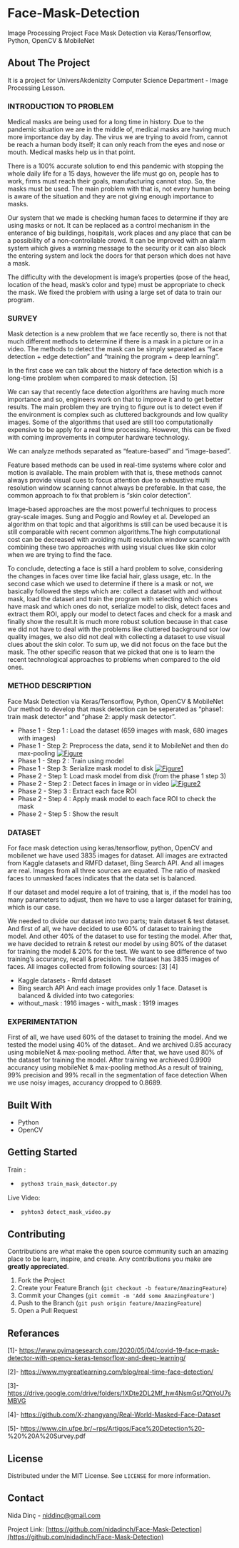 # Face-Mask-Detection
Image Processing Project Face Mask Detection via Keras/Tensorflow, Python, OpenCV &amp; MobileNet


## About The Project

It is a project for  UniversAkdenizity Computer Science Department - Image Processing Lesson.

### INTRODUCTION TO PROBLEM
Medical masks are being used for a long time in history. Due to the pandemic situation we are in the middle of, medical masks are having much more importance day by day. The virus we are trying to avoid from, cannot be reach a human body itself; it can only reach from the eyes and nose or mouth. Medical masks help us in that point.

There is a 100% accurate solution to end this pandemic with stopping the whole daily life for a 15 days, however the life must go on, people has to work, firms must reach their goals, manufacturing cannot stop. So, the masks must be used. The main problem with that is, not every human being is aware of the situation and they are not giving enough importance to masks.

Our system that we made is checking human faces to determine if they are using masks or not. It can be replaced as a control mechanism in the enterance of big buildings, hospitals, work places and any place that can be a possibility of a non-controllable crowd. It can be improved with an alarm system which gives a warning message to the security or it can also block the entering system and lock the doors for that person which does not have a mask.

The difficulty with the development is image’s properties (pose of the head, location of the head, mask’s color and type) must be appropriate to check the mask. We fixed the problem with using a large set of data to train our program.

### SURVEY
Mask detection is a new problem that we face recently so, there is not that much different methods to determine if there is a mask in a picture or in a video. The methods to detect the mask can be simply separated as “face detection + edge detection” and “training the program + deep learning”.

In the first case we can talk about the history of face detection which is a long-time problem when compared to mask detection. [5]

We can say that recently face detection algorithms are having much more importance and so, engineers work on that to improve it and to get better results. The main problem they are trying to figure out is to detect even if the environment is complex such as cluttered backgrounds and low quality images. Some of the algorithms that used are still too computationally expensive to be apply for a real time processing. However, this can be fixed with coming improvements in computer hardware technology.

We can analyze methods separated as “feature-based” and “image-based”.

Feature based methods can be used in real-time systems where color and motion is available. The main problem with that is, these methods cannot always provide visual cues to focus attention due to exhaustive multi resolution window scanning cannot always be preferable. In that case, the common approach to fix that problem is “skin color detection”.

Image-based approaches are the most powerful techniques to process gray-scale images. Sung and Poggio and Rowley et al. Developed an algorithm on that topic and that algorithms is still can be used because it is still comparable with recent common algorithms.The high computational cost can be decreased with avoiding multi resolution window scanning with combining these two approaches with using visual clues like skin color when we are trying to find the face.

To conclude, detecting a face is still a hard problem to solve, considering the changes in faces over time like facial hair, glass usage, etc.
In the second case which we used to determine if there is a mask or not, we basically followed the steps which are: collect a dataset with and without mask, load the dataset and train the program with selecting which ones have mask and which ones do not, serialize model to disk, detect faces and extract them ROI, apply our model to detect faces and check for a mask and finally show the result.It is much more robust solution because in that case we did not have to deal with the problems like cluttered background sor low quality images, we also did not deal with collecting a dataset to use visual clues about the skin color. To sum up, we did not focus on the face but the mask.
The other specific reason that we picked that one is to learn the recent technological approaches to problems when compared to the old ones.

### METHOD DESCRIPTION
Face Mask Detection via Keras/Tensorflow, Python, OpenCV & MobileNet
Our method to develop that mask detection can be seperated as “phase1: train mask detector” and “phase 2: apply mask detector”.

* Phase 1 - Step 1 : Load the dataset (659 images with mask, 680 images with images)
* Phase 1 - Step 2: Preprocess the data, send it to MobileNet and then do max-pooling
[![Figure](https://github.com/nidadinch/Face-Mask-Detection/blob/main/Images/Figure.png)](https://github.com/nidadinch/Face-Mask-Detection/blob/main/Images/Figure.png)
* Phase 1 - Step 2 : Train using model
* Phase 1 - Step 3: Serialize mask model to disk
[![Figure1](https://github.com/nidadinch/Face-Mask-Detection/blob/main/Images/Figure2.png)](https://github.com/nidadinch/Face-Mask-Detection/blob/main/Images/Figure2.png)
* Phase 2 - Step 1: Load mask model from disk (from the phase 1 step 3)
* Phase 2 - Step 2 : Detect faces in image or in video
[![Figure2](https://github.com/nidadinch/Face-Mask-Detection/blob/main/Images/Figure1.png)](https://github.com/nidadinch/Face-Mask-Detection/blob/main/Images/Figure1.png)
* Phase 2 - Step 3 : Extract each face ROI
* Phase 2 - Step 4 : Apply mask model to each face ROI to check the mask
* Phase 2 - Step 5 : Show the result



### DATASET
For face mask detection using keras/tensorflow, python, OpenCV and mobilenet we have used 3835 images for dataset. All images are extracted from Kaggle datasets and RMFD dataset, Bing Search API. And all images are real. Images from all three sources are equated. The ratio of masked faces to unmasked faces indicates that the data set is balanced.

If our dataset and model require a lot of training, that is, if the model has too many parameters to adjust, then we have to use a larger dataset for training, which is our case.

We needed to divide our dataset into two parts; train dataset & test dataset. And first of all, we have decided to use 60% of dataset to training the model. And other 40% of the dataset to use for testing the model. After that, we have decided to retrain & retest our model by using 80% of the dataset for training the model & 20% for the test. We want to see difference of two training’s accurancy, recall & precision.
The dataset has 3835 images of faces. All images collected from following sources: [3] [4]

- Kaggle datasets - Rmfd dataset
- Bing search API
And each image provides only 1 face. Dataset is balanced & divided into two categories:
- without_mask : 1916 images - with_mask : 1919 images

### EXPERIMENTATION
First of all, we have used 60% of the dataset to training the model. And we tested the model using 40% of the dataset.. And we archived 0.85 accuracy using mobileNet & max-pooling method. After that, we have used 80% of the dataset for training the model. After training we archieved 0.9909 accurancy using mobileNet & max-pooling method.As a result of training, 99% precision and 99% recall in the segmentation of face detection
When we use noisy images, accurancy dropped to 0.8689.
## Built With

* Python
* OpenCV

## Getting Started

Train :

* ```sh
   python3 train_mask_detector.py

   ```
Live Video:
* ```sh
   pyhton3 detect_mask_video.py

   ```


## Contributing

Contributions are what make the open source community such an amazing place to be learn, inspire, and create. Any contributions you make are **greatly appreciated**.

1. Fork the Project
2. Create your Feature Branch (`git checkout -b feature/AmazingFeature`)
3. Commit your Changes (`git commit -m 'Add some AmazingFeature'`)
4. Push to the Branch (`git push origin feature/AmazingFeature`)
5. Open a Pull Request

## Referances
[1]- https://www.pyimagesearch.com/2020/05/04/covid-19-face-mask-detector-with-opencv-keras-tensorflow-and-deep-learning/

[2]- https://www.mygreatlearning.com/blog/real-time-face-detection/

[3]- https://drive.google.com/drive/folders/1XDte2DL2Mf_hw4NsmGst7QtYoU7sMBVG

[4]- https://github.com/X-zhangyang/Real-World-Masked-Face-Dataset

[5]- https://www.cin.ufpe.br/~rps/Artigos/Face%20Detection%20- %20%20A%20Survey.pdf
## License

Distributed under the MIT License. See `LICENSE` for more information.


## Contact

Nida Dinç - niddinc@gmail.com

Project Link: [https://github.com/nidadinch/Face-Mask-Detection](https://github.com/nidadinch/Face-Mask-Detection)
